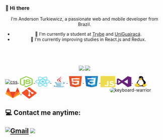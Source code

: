 ### 👋 Hi there 

<header>
  <p>I'm Anderson Turkiewicz, a passionate web and mobile developer from Brazil.</p>
  <ul>
    <li>🔭 I'm currently a student at 
      <a href="https://www.betrybe.com/" target="_blank">Trybe</a> and 
      <a href="https://www.guairaca.com.br/" target="_blank">UniGuairacá</a>.</li>
    <li>🌱 I’m currently improving studies in React.js and Redux.</li>
  </ul>
</header>
<br>
<main align="center">
  <a href="https://github.com/andersontrkz/">
    <img align="center" height="140em" src="https://github-readme-stats.vercel.app/api?username=andersontrkz&count_private=true&show_icons=true&include_all_commits=true&theme=vision-friendly-dark" />
    <img align="center" height="136em" src="https://github-readme-stats.vercel.app/api/top-langs/?username=andersontrkz&layout=compact&theme=vision-friendly-dark" />
  </a>
</main>

<footer>
  <div style="display: inline_block"><br>
    <a href="https://github.com/andersontrkz/">
      <link rel="stylesheet" href="https://cdn.jsdelivr.net/gh/devicons/devicon@v2.11.0/devicon.min.css">
      <img align="center" alt="css" height="36" width="36" src="https://www.vectorlogo.zone/logos/jestjsio/jestjsio-icon.svg" alt="jest" width="40" height="40"/>
      <img align="center" alt="css" height="36" width="48" src="https://raw.githubusercontent.com/devicons/devicon/master/icons/nodejs/nodejs-original.svg">
      <img align="center" alt="react" height="36" width="48" src="https://raw.githubusercontent.com/devicons/devicon/master/icons/react/react-original.svg">
      <img align="center" alt="css" height="36" width="48" src="https://raw.githubusercontent.com/devicons/devicon/master/icons/java/java-original.svg">
      <img align="center" alt="html" height="36" width="48" src="https://raw.githubusercontent.com/devicons/devicon/master/icons/html5/html5-original.svg">
      <img align="center" alt="css" height="36" width="48" src="https://raw.githubusercontent.com/devicons/devicon/master/icons/css3/css3-original.svg">
      <img align="center" alt="js" height="36" width="48" src="https://raw.githubusercontent.com/devicons/devicon/master/icons/javascript/javascript-plain.svg">
      <img align="center" alt="css" height="36" width="48" src="https://raw.githubusercontent.com/devicons/devicon/master/icons/visualstudio/visualstudio-plain.svg">
      <img align="center" alt="css" height="36" width="48" src="https://raw.githubusercontent.com/devicons/devicon/master/icons/linux/linux-original.svg">
      <img align="center" alt="css" height="36" width="48" src="https://raw.githubusercontent.com/devicons/devicon/master/icons/gitlab/gitlab-original.svg">
      <img align="center" alt="css" height="36" width="48" src="https://raw.githubusercontent.com/devicons/devicon/master/icons/git/git-original.svg">
      <img width="172em" align="right" alt="keyboard-warrior" src="https://i.imgur.com/t51HrPx.gif" style="border-radius: 30px">
    </a>
  </div>

  ##

  <div>
    <h2>💻 Contact me anytime:
      <br>
      <br>
    <a href = "mailto: trkz.anderson@gmail.com"><img height="24" alt="Gmail" src="https://img.shields.io/badge/Gmail-D14836?style=flat&logo=gmail&logoColor=white" /></a>
    <a href="https://www.linkedin.com/in/anderson-trkz/" target="_blank"><img height="24" src="https://img.shields.io/badge/linkedin%20-%230077B5.svg?&style=flat&logo=linkedin&logoColor=white"/></a>
    </h2>
  </div>
</footer>
